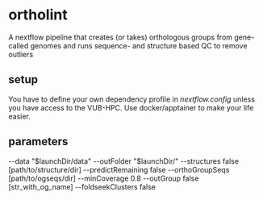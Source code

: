 # ortholint
A nextflow pipeline that creates (or takes) orthologous groups from gene-called genomes and runs sequence- and structure based QC to remove outliers


## setup
You have to define your own dependency profile in *nextflow.config* unless you have access to the VUB-HPC. Use docker/apptainer to make your life easier. 

## parameters

--data "$launchDir/data"
--outFolder "$launchDir/"
--structures false [path/to/structure/dir]
--predictRemaining false
--orthoGroupSeqs  [path/to/ogseqs/dir]
--minCoverage 0.8
--outGroup  false [str_with_og_name]
--foldseekClusters false

